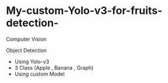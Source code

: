 # My-custom-Yolo-v3-for-fruits-detection-
Computer Vision 

Object Detection
- Using Yolo-v3
- 3 Class (Apple , Banana , Graph)
- Using custom Model
